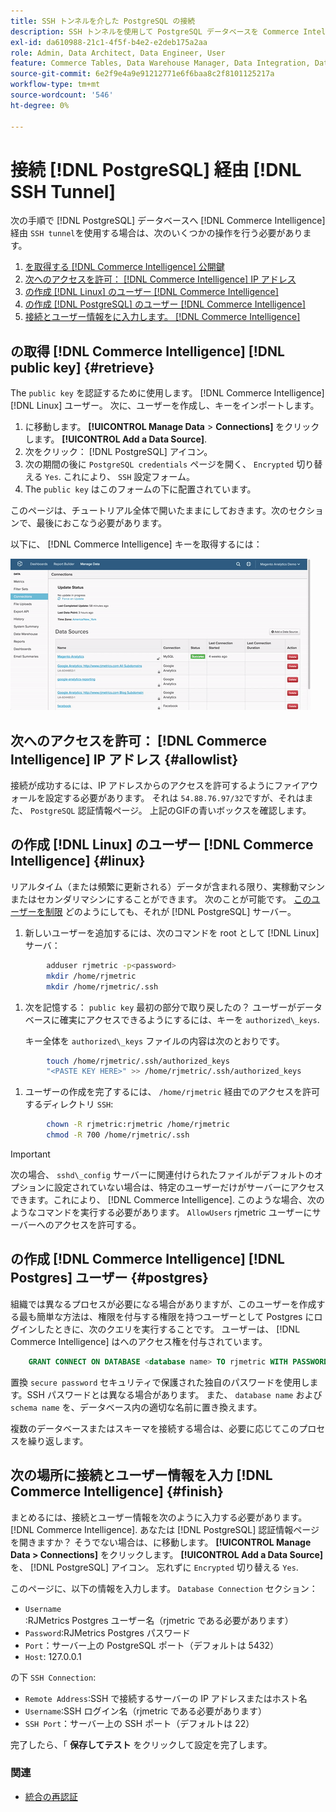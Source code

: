 ```yaml
---
title: SSH トンネルを介した PostgreSQL の接続
description: SSH トンネルを使用して PostgreSQL データベースを Commerce Intelligence に接続する方法を説明します。
exl-id: da610988-21c1-4f5f-b4e2-e2deb175a2aa
role: Admin, Data Architect, Data Engineer, User
feature: Commerce Tables, Data Warehouse Manager, Data Integration, Data Import/Export, SQL Report Builder
source-git-commit: 6e2f9e4a9e91212771e6f6baa8c2f8101125217a
workflow-type: tm+mt
source-wordcount: '546'
ht-degree: 0%

---
```


# 接続 [!DNL PostgreSQL] 経由 [!DNL SSH Tunnel]

次の手順で [!DNL PostgreSQL] データベースへ [!DNL Commerce Intelligence] 経由 `SSH tunnel`を使用する場合は、次のいくつかの操作を行う必要があります。

1. [を取得する [!DNL Commerce Intelligence] 公開鍵](#retrieve)
1. [次へのアクセスを許可： [!DNL Commerce Intelligence] IP アドレス](#allowlist)
1. [の作成 [!DNL Linux] のユーザー [!DNL Commerce Intelligence]](#linux)
1. [の作成 [!DNL PostgreSQL] のユーザー [!DNL Commerce Intelligence]](#postgres)
1. [接続とユーザー情報をに入力します。 [!DNL Commerce Intelligence]](#finish)

## の取得 [!DNL Commerce Intelligence] [!DNL public key] {#retrieve}

The `public key` を認証するために使用します。 [!DNL Commerce Intelligence] [!DNL Linux] ユーザー。 次に、ユーザーを作成し、キーをインポートします。

1. に移動します。 **[!UICONTROL Manage Data** > **Connections]** をクリックします。 **[!UICONTROL Add a Data Source]**.
1. 次をクリック： [!DNL PostgreSQL] アイコン。
1. 次の期間の後に `PostgreSQL credentials` ページを開く、 `Encrypted` 切り替える `Yes`. これにより、 `SSH` 設定フォーム。
1. The `public key` はこのフォームの下に配置されています。

このページは、チュートリアル全体で開いたままにしておきます。次のセクションで、最後におこなう必要があります。

以下に、 [!DNL Commerce Intelligence] キーを取得するには：

![RJMetrics 公開鍵の取得](../../../assets/get-mbi-public-key.gif)

## 次へのアクセスを許可： [!DNL Commerce Intelligence] IP アドレス {#allowlist}

接続が成功するには、IP アドレスからのアクセスを許可するようにファイアウォールを設定する必要があります。 それは `54.88.76.97/32`ですが、それはまた、 `PostgreSQL` 認証情報ページ。 上記のGIFの青いボックスを確認します。

## の作成 [!DNL Linux] のユーザー [!DNL Commerce Intelligence] {#linux}

リアルタイム（または頻繁に更新される）データが含まれる限り、実稼動マシンまたはセカンダリマシンにすることができます。 次のことが可能です。 [このユーザーを制限](../../../administrator/account-management/restrict-db-access.md) どのようにしても、それが [!DNL PostgreSQL] サーバー。

1. 新しいユーザーを追加するには、次のコマンドを root として [!DNL Linux] サーバ：

```bash
        adduser rjmetric -p<password>
        mkdir /home/rjmetric
        mkdir /home/rjmetric/.ssh
```

1. 次を記憶する： `public key` 最初の部分で取り戻したの？ ユーザーがデータベースに確実にアクセスできるようにするには、キーを `authorized\_keys`.

   キー全体を `authorized\_keys` ファイルの内容は次のとおりです。

```bash
        touch /home/rjmetric/.ssh/authorized_keys
        "<PASTE KEY HERE>" >> /home/rjmetric/.ssh/authorized_keys
```

1. ユーザーの作成を完了するには、 `/home/rjmetric` 経由でのアクセスを許可するディレクトリ `SSH`:

```bash
        chown -R rjmetric:rjmetric /home/rjmetric
        chmod -R 700 /home/rjmetric/.ssh
```

>[!IMPORTANT]
>
>次の場合、 `sshd\_config` サーバーに関連付けられたファイルがデフォルトのオプションに設定されていない場合は、特定のユーザーだけがサーバーにアクセスできます。これにより、 [!DNL Commerce Intelligence]. このような場合、次のようなコマンドを実行する必要があります。 `AllowUsers` rjmetric ユーザーにサーバーへのアクセスを許可する。

## の作成 [!DNL Commerce Intelligence] [!DNL Postgres] ユーザー {#postgres}

組織では異なるプロセスが必要になる場合がありますが、このユーザーを作成する最も簡単な方法は、権限を付与する権限を持つユーザーとして Postgres にログインしたときに、次のクエリを実行することです。 ユーザーは、 [!DNL Commerce Intelligence] はへのアクセス権を付与されています。

```sql
    GRANT CONNECT ON DATABASE <database name> TO rjmetric WITH PASSWORD <secure password>;GRANT USAGE ON SCHEMA <schema name> TO rjmetric;GRANT SELECT ON ALL TABLES IN SCHEMA <schema name> TO rjmetric;ALTER DEFAULT PRIVILEGES IN SCHEMA <schema name> GRANT SELECT ON TABLES TO rjmetric;
```

置換 `secure password` セキュリティで保護された独自のパスワードを使用します。SSH パスワードとは異なる場合があります。 また、 `database name` および `schema name` を、データベース内の適切な名前に置き換えます。

複数のデータベースまたはスキーマを接続する場合は、必要に応じてこのプロセスを繰り返します。

## 次の場所に接続とユーザー情報を入力 [!DNL Commerce Intelligence] {#finish}

まとめるには、接続とユーザー情報を次のように入力する必要があります。 [!DNL Commerce Intelligence]. あなたは [!DNL PostgreSQL] 認証情報ページを開きますか？ そうでない場合は、に移動します。 **[!UICONTROL Manage Data > Connections]** をクリックします。 **[!UICONTROL Add a Data Source]**&#x200B;を、 [!DNL PostgreSQL] アイコン。 忘れずに `Encrypted` 切り替える `Yes`.

このページに、以下の情報を入力します。 `Database Connection` セクション：

* `Username`:RJMetrics Postgres ユーザー名（rjmetric である必要があります）
* `Password`:RJMetrics Postgres パスワード
* `Port`：サーバー上の PostgreSQL ポート（デフォルトは 5432）
* `Host`: 127.0.0.1

の下 `SSH Connection`:

* `Remote Address`:SSH で接続するサーバーの IP アドレスまたはホスト名
* `Username`:SSH ログイン名（rjmetric である必要があります）
* `SSH Port`：サーバー上の SSH ポート（デフォルトは 22）

完了したら、「 **保存してテスト** をクリックして設定を完了します。

### 関連

* [統合の再認証](https://experienceleague.adobe.com/docs/commerce-knowledge-base/kb/how-to/mbi-reauthenticating-integrations.html)
